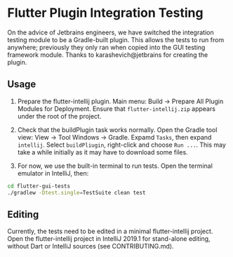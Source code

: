 # Flutter Plugin Integration Testing

On the advice of Jetbrains engineers, we have switched the integration testing module to be
a Gradle-built plugin. This allows the tests to run from anywhere; previously they only ran
when copied into the GUI testing framework module. Thanks to karashevich@jetbrains for
creating the plugin.

## Usage

1. Prepare the flutter-intellij plugin. Main menu: Build -> Prepare All Plugin Modules for Deployment.
Ensure that `flutter-intellij.zip` appears under the root of the project.

2. Check that the buildPlugin task works normally. Open the Gradle
tool view: View -> Tool Windows -> Gradle. Expamd `Tasks`, then expand `intellij`.
Select `buildPliugin`, right-click and choose `Run ...`. This may take a while initially
as it may have to download some files.

3. For now, we use the built-in terminal to run tests. Open the terminal emulator in IntelliJ, then:
```bash
cd flutter-gui-tests
./gradlew -Dtest.single=TestSuite clean test
```

## Editing

Currently, the tests need to be edited in a minimal flutter-intellij project. Open the flutter-intellij
project in IntelliJ 2019.1 for stand-alone editing, without Dart or IntelliJ sources (see CONTRIBUTING.md).
